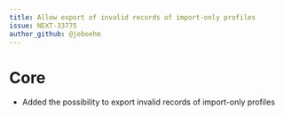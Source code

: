 ```yaml
---
title: Allow export of invalid records of import-only profiles
issue: NEXT-33775
author_github: @jeboehm
---
```

# Core
* Added the possibility to export invalid records of import-only profiles
